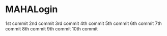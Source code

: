 # MAHALogin
1st  commit
2nd commit
3rd commit 
4th commit 
5th commit
6th commit
7th commit
8th commit
9th commit
10th commit

